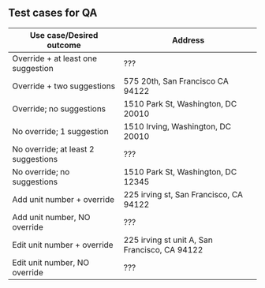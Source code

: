 ## Test cases for QA

| Use case/Desired outcome | Address |
|--------------------------|---------|
|Override + at least one suggestion | ??? |
|Override + two suggestions | 575 20th, San Francisco CA 94122 |
|Override; no suggestions |1510 Park St, Washington, DC 20010 |
|No override; 1 suggestion| 1510 Irving, Washington, DC 20010 |
|No override; at least 2 suggestions | ??? |
|No override; no suggestions | 1510 Park St, Washington, DC 12345 |
|Add unit number + override | 225 irving st, San Francisco, CA 94122 |
|Add unit number, NO override | ??? |
|Edit unit number + override | 225 irving st unit A, San Francisco, CA 94122 |
|Edit unit number, NO override | ??? |

